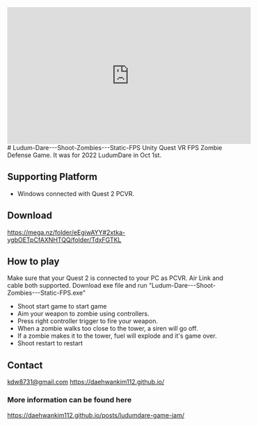 <iframe width="560" height="315" src="https://www.youtube.com/embed/7uyGG5ffw5o" title="YouTube video player" frameborder="0" allow="accelerometer; autoplay; clipboard-write; encrypted-media; gyroscope; picture-in-picture" allowfullscreen></iframe>
# Ludum-Dare---Shoot-Zombies---Static-FPS
 Unity Quest VR FPS Zombie Defense Game. It was for 2022 LudumDare in Oct 1st.

## Supporting Platform
* Windows connected with Quest 2 PCVR.

## Download
https://mega.nz/folder/eEgiwAYY#2xtka-ygbOETpCfAXNHTQQ/folder/TdxFGTKL

## How to play
Make sure that your Quest 2 is connected to your PC as PCVR.
Air Link and cable both supported.
Download exe file and run "Ludum-Dare---Shoot-Zombies---Static-FPS.exe"

* Shoot start game to start game
* Aim your weapon to zombie using controllers.
* Press right controller trigger to fire your weapon.
* When a zombie walks too close to the tower, a siren will go off.
* If a zombie makes it to the tower, fuel will explode and it's game over.
* Shoot restart to restart

## Contact
kdw8731@gmail.com
https://daehwankim112.github.io/

### More information can be found here
https://daehwankim112.github.io/posts/ludumdare-game-jam/
